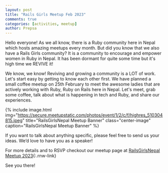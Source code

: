 ```yaml
---
layout: post
title: "Rails Girls Meetup Feb 2023"
comments: true
categories: [activities, meetup]
author: Prepsa
---
```


Hello everyone!
As we all know, there is a Ruby community here in Nepal which hosts amazing meetups every month. But did you know that we also have a Rails Girls community? It is a community to encourage and empower women in Ruby in Nepal. It has been dormant for quite some time but it's high time we REVIVE it!

We know, we know! Reviving and growing a community is a LOT of work. Let's start easy by getting to know each other first. We have planned a small coffee meetup on 25th February to meet the awesome ladies that are actively working with Ruby, Ruby on Rails here in Nepal. Let's meet, grab some coffee, talk about what is happening in tech and Ruby, and share our experiences.

{% include image.html
     img="https://secure.meetupstatic.com/photos/event/1/2/c/f/highres_510304815.jpeg"
     title="RailsGirlsNepal Meetup Banner"
     class="center-image"
     caption="RailsGirlsNepal Meetup Banner" %}

If you want to talk about anything specific, please feel free to send us your ideas. We’d love to have you as a speaker!

For more details and to RSVP checkout our meetup page at [RailsGirlsNepal Meetup 2023](https://www.meetup.com/nepal-ruby-users-group/events/291145795/){:.rnw-link}

See you there!
